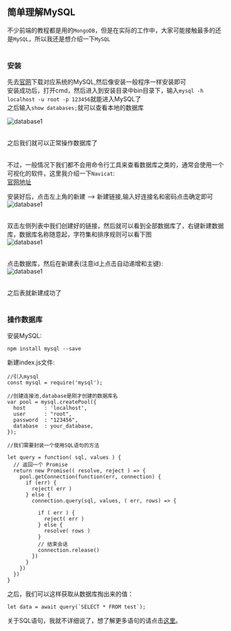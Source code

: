## 简单理解MySQL

不少前端的教程都是用的`MongoDB`，但是在实际的工作中，大家可能接触最多的还是`MySQL`，所以我还是想介绍一下`MySQL`<br><br>

### 安装

先去[官网](https://www.mysql.com/)下载对应系统的MySQL,然后像安装一般程序一样安装即可<br>
安装成功后，打开cmd，然后进入到安装目录中bin目录下，输入`mysql -h localhost -u root -p 123456`就能进入MySQL了<br>
之后输入`show databases;`就可以查看本地的数据库<br>

![database1](https://github.com/saitoChen/film_trailers/blob/master/pic/database/database1.png)<br><br>

之后我们就可以正常操作数据库了<br><br>

不过，一般情况下我们都不会用命令行工具来查看数据库之类的，通常会使用一个可视化的软件，这里我介绍一下`Navicat`:<br>
[官网地址](https://www.navicat.com.cn/)<br>

安装好后，点击左上角的新建 ——> 新建链接,输入好连接名和密码点击确定即可<br>
![database1](https://github.com/saitoChen/film_trailers/blob/master/pic/database/database2.png)<br><br>

双击左侧列表中我们创建好的链接，然后就可以看到全部数据库了，右键新建数据库，数据库名称随意起，字符集和排序规则可以看下图<br>
![database1](https://github.com/saitoChen/film_trailers/blob/master/pic/database/database3.png)<br><br>

点击数据库，然后在新建表(注意id上点击自动递增和主键):<br>
![database1](https://github.com/saitoChen/film_trailers/blob/master/pic/database/database5.png)<br><br>

之后表就新建成功了<br><br>

### 操作数据库

安装MySQL:<br>
```
npm install mysql --save
```
新建index.js文件:<br>
```
//引入mysql
const mysql = require('mysql'); 

//创建连接池,database是刚才创建的数据库名
var pool = mysql.createPool({
  host      : 'localhost',
  user      : "root",
  password  : "123456",
  database  : your_database,
});

//我们需要封装一个使用SQL语句的方法

let query = function( sql, values ) {
  // 返回一个 Promise
  return new Promise(( resolve, reject ) => {
    pool.getConnection(function(err, connection) {
      if (err) {
        reject( err )
      } else {
        connection.query(sql, values, ( err, rows) => {

          if ( err ) {
            reject( err )
          } else {
            resolve( rows )
          }
          // 结束会话
          connection.release()
        })
      }
    })
  })
}

```
之后，我们可以这样获取从数据库掏出来的值：<br>
```
let data = await query(`SELECT * FROM test`);
```
关于SQL语句，我就不详细说了，想了解更多语句的请点击[这里](https://www.cnblogs.com/zhuyongzhe/p/7686105.html)。
